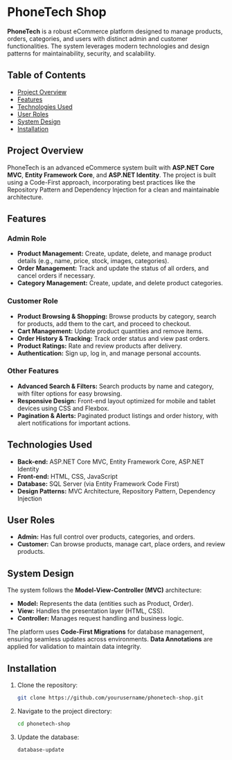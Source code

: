 # PhoneTech Shop

**PhoneTech** is a robust eCommerce platform designed to manage products, orders, categories, and users with distinct admin and customer functionalities. The system leverages modern technologies and design patterns for maintainability, security, and scalability.

## Table of Contents
- [Project Overview](#project-overview)
- [Features](#features)
- [Technologies Used](#technologies-used)
- [User Roles](#user-roles)
- [System Design](#system-design)
- [Installation](#installation)


## Project Overview

PhoneTech is an advanced eCommerce system built with **ASP.NET Core MVC**, **Entity Framework Core**, and **ASP.NET Identity**. The project is built using a Code-First approach, incorporating best practices like the Repository Pattern and Dependency Injection for a clean and maintainable architecture.

## Features

### Admin Role
- **Product Management:** Create, update, delete, and manage product details (e.g., name, price, stock, images, categories).
- **Order Management:** Track and update the status of all orders, and cancel orders if necessary.
- **Category Management:** Create, update, and delete product categories.

### Customer Role
- **Product Browsing & Shopping:** Browse products by category, search for products, add them to the cart, and proceed to checkout.
- **Cart Management:** Update product quantities and remove items.
- **Order History & Tracking:** Track order status and view past orders.
- **Product Ratings:** Rate and review products after delivery.
- **Authentication:** Sign up, log in, and manage personal accounts.

### Other Features
- **Advanced Search & Filters:** Search products by name and category, with filter options for easy browsing.
- **Responsive Design:** Front-end layout optimized for mobile and tablet devices using CSS and Flexbox.
- **Pagination & Alerts:** Paginated product listings and order history, with alert notifications for important actions.

## Technologies Used
- **Back-end:** ASP.NET Core MVC, Entity Framework Core, ASP.NET Identity
- **Front-end:** HTML, CSS, JavaScript
- **Database:** SQL Server (via Entity Framework Code First)
- **Design Patterns:** MVC Architecture, Repository Pattern, Dependency Injection

## User Roles
- **Admin:** Has full control over products, categories, and orders.
- **Customer:** Can browse products, manage cart, place orders, and review products.

## System Design
The system follows the **Model-View-Controller (MVC)** architecture:
- **Model:** Represents the data (entities such as Product, Order).
- **View:** Handles the presentation layer (HTML, CSS).
- **Controller:** Manages request handling and business logic.

The platform uses **Code-First Migrations** for database management, ensuring seamless updates across environments. **Data Annotations** are applied for validation to maintain data integrity.

## Installation

1. Clone the repository:
    ```bash
    git clone https://github.com/yourusername/phonetech-shop.git
    ```
2. Navigate to the project directory:
    ```bash
    cd phonetech-shop
    ```

3. Update the database:
    ```bash
    database-update
    ```
